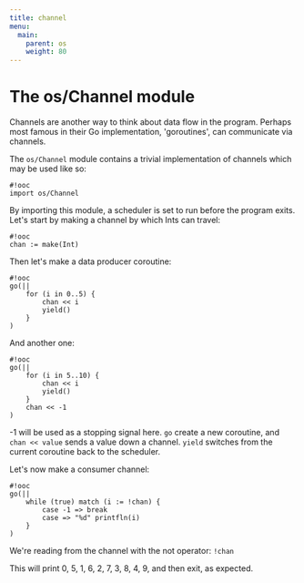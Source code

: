 ```yaml
---
title: channel
menu:
  main:
    parent: os
    weight: 80
---
```


# The os/Channel module

Channels are another way to think about data flow in the program.
Perhaps most famous in their Go implementation, 'goroutines', can
communicate via channels.

The `os/Channel` module contains a trivial implementation of channels
which may be used like so:

    #!ooc
    import os/Channel

By importing this module, a scheduler is set to run before the program
exits. Let's start by making a channel by which Ints can travel:

    #!ooc
    chan := make(Int)

Then let's make a data producer coroutine:

    #!ooc
    go(||
        for (i in 0..5) {
            chan << i
            yield()
        }
    )

And another one:

    #!ooc
    go(||
        for (i in 5..10) {
            chan << i
            yield()
        }
        chan << -1
    )

-1 will be used as a stopping signal here. `go` create a new
coroutine, and `chan << value` sends a value down a channel.
`yield` switches from the current coroutine back to the scheduler.

Let's now make a consumer channel:

    #!ooc
    go(||
        while (true) match (i := !chan) {
            case -1 => break
            case => "%d" printfln(i)
        }
    )

We're reading from the channel with the not operator: `!chan`

This will print 0, 5, 1, 6, 2, 7, 3, 8, 4, 9, and then exit, as
expected.

